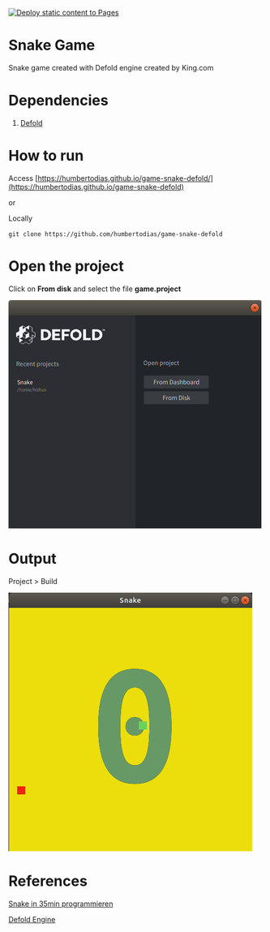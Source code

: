 [![Deploy static content to Pages](https://github.com/humbertodias/game-snake-defold/actions/workflows/gh-pages.yml/badge.svg)](https://github.com/humbertodias/game-snake-defold/actions/workflows/gh-pages.yml)

# Snake Game

Snake game created with Defold engine created by King.com

# Dependencies

1. [Defold](https://defold.com/download/)

# How to run

Access [https://humbertodias.github.io/game-snake-defold/](https://humbertodias.github.io/game-snake-defold)

or 

Locally

```shell
git clone https://github.com/humbertodias/game-snake-defold
```

# Open the project

Click on **From disk** and select the file **game.project**

![](doc/defold-open.png)

# Output

Project > Build

![](doc/snake-running.png)

# References

[Snake in 35min programmieren](https://www.youtube.com/watch?v=MZ8hpr9xKHA)

[Defold Engine](https://www.defold.com/editor-two)

